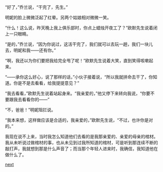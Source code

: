 
“好了，”乔兰说，“干完了，先生。”

明妮的脸上微微泛起了红晕。另两个姑娘相对微微一笑。

“什么！这么说，昨天晚上我上俱乐部时，你点上蜡烛开夜工了？”欧默先生说着闭上一只眼睛。

“是的，”乔兰说，“因为你说过，这活干完了，我们就可以去玩一趟，我们一块儿去，明妮和我——还有你。”

“啊，我还以为你们要把我给完全甩了呢！”欧默先生说着大笑，直到笑得咳嗽起来。

“——承你这么好心，说了那样的话，”小伙子接着说，“所以我就拼命去干了，你知道。你是不是去看看，给我提提意见？”

“我去看看，”欧默先生说着站起身来。“我亲爱的，”他又停下来转向我说，“你要不要跟我去看看你的——”

“不，爸爸！”明妮阻拦说。

“我本来想，这样做应该是合适的，我亲爱的，”欧默先生说，“不过，也许你是对的。”

我现在说不上来，当时我怎么知道他们去看的是我那亲爱的、亲爱的母亲的棺材。我从未听说过做棺材的事，也从未见到过我所知道的棺材，可是听到那连续不断的敲打声，我就想到那是什么声音了；而当那个年轻人进来时，我确信，我知道他在做什么了。

[next](page129.md)